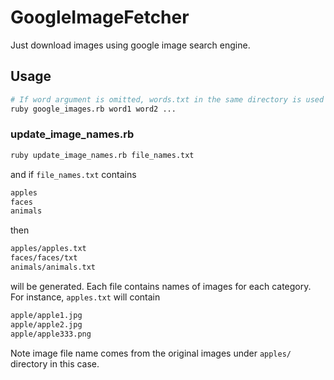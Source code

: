 # GoogleImageFetcher

Just download images using google image search engine.

## Usage


```sh
# If word argument is omitted, words.txt in the same directory is used instead.
ruby google_images.rb word1 word2 ...
```

### update_image_names.rb

```sh
ruby update_image_names.rb file_names.txt
```

and if `file_names.txt` contains

```sh
apples
faces
animals
```

then

```sh
apples/apples.txt
faces/faces/txt
animals/animals.txt
```

will be generated.
Each file contains names of images for each category.
For instance, `apples.txt` will contain

```sh
apple/apple1.jpg
apple/apple2.jpg
apple/apple333.png
```

Note image file name comes from the original images under `apples/` directory in this case.

